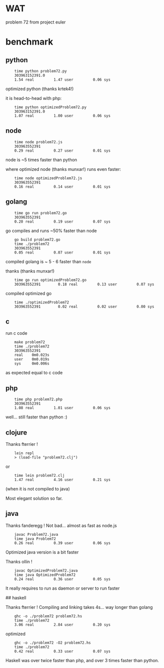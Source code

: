 # WAT

problem 72 from project euler


# benchmark 


## python
```
    time python problem72.py 
    303963152391.0
    1.54 real         1.47 user         0.06 sys
```

optimized python (thanks krtek4!)
 
it is head-to-head with php:

```
    time python optimizedProblem72.py 
    303963152391.0
    1.07 real         1.00 user         0.06 sys
```


## node

```
    time node problem72.js
    303963552391
    0.29 real         0.27 user         0.01 sys
```

node is ~5 times faster than python

where optimized node (thanks munxar!) runs even faster:

```
    time node optimizedProblem72.js
    303963552391
    0.16 real         0.14 user         0.01 sys
```


## golang

```
    time go run problem72.go 
    303963552391        
    0.20 real         0.19 user         0.07 sys
```

go compiles and runs ~50% faster than node

```
    go build problem72.go 
    time ./problem72 
    303963552391        
    0.05 real         0.07 user         0.01 sys
```
compiled golang is ~ 5 - 6 faster than `node`

thanks (thanks munxar!)

```
    time go run optimizedProblem72.go
    303963552391        0.18 real         0.13 user         0.07 sys
```

compiled optimized go 
```
    time ./optimizedProblem72
    303963552391        0.02 real         0.02 user         0.00 sys
```


## c

run c code
```
    make problem72
    time ./problem72
    303963552391
    real    0m0.023s
    user    0m0.019s
    sys     0m0.006s
```
as expected equal to c code


## php

```
    time php problem72.php
    303963552391
    1.08 real         1.01 user         0.06 sys
```

well... still faster than python :)


## clojure

Thanks fterrier !

```
    lein repl
    > (load-file "problem72.clj")
```

or

```
    time lein problem72.clj
    1.47 real         4.16 user         0.21 sys
```
(when it is not compiled to java)

Most elegant solution so far.


## java

Thanks fanderegg !
Not bad... almost as fast as node.js

```
    javac Problem72.java
    time java Problem72
    0.26 real         0.39 user         0.06 sys
```

Optimized java version is a bit faster

Thanks ollin ! 

```
    javac OptimizedProblem72.java 
    time java OptimizedProblem72
    0.24 real         0.36 user         0.05 sys
```

It really requires to run as daemon or server to run faster

## haskell

Thanks fterrier !
Compiling and linking takes 4s... way longer than golang

```
    ghc -o ./problem72 problem72.hs
    time ./problem72
    3.06 real         2.84 user         0.20 sys
```


optimized
```
    ghc -o ./problem72 -O2 problem72.hs
    time ./problem72 
    0.42 real         0.33 user         0.07 sys
```

Haskell was over twice faster than php, and over 3 times faster than python.
